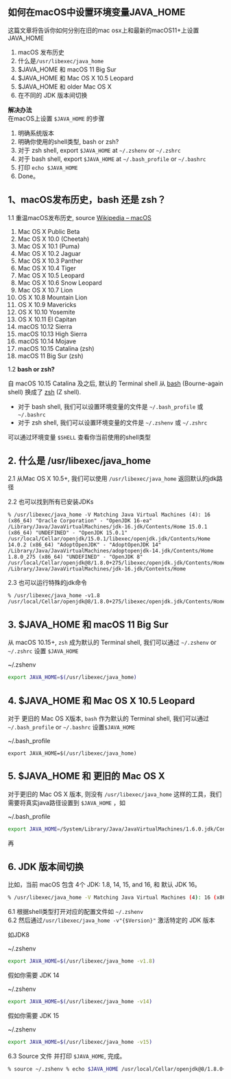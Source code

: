 ## 如何在macOS中设置环境变量JAVA\_HOME

这篇文章将告诉你如何分别在旧的mac osx上和最新的macOS11+上设置JAVA\_HOME

1.  macOS 发布历史
2.  什么是`/usr/libexec/java_home`
3.  $JAVA\_HOME 和 macOS 11 Big Sur
4.  $JAVA\_HOME 和 Mac OS X 10.5 Leopard
5.  $JAVA\_HOME 和 older Mac OS X
6.  在不同的 JDK 版本间切换

**解决办法**  
在macOS上设置 `$JAVA_HOME` 的步骤

1.  明确系统版本
2.  明确你使用的shell类型, bash or zsh?
3.  对于 zsh shell, export `$JAVA_HOME` at `~/.zshenv` or `~/.zshrc`
4.  对于 bash shell, export `$JAVA_HOME` at `~/.bash_profile` or `~/.bashrc`
5.  打印 `echo $JAVA_HOME`
6.  Done。

## 1、macOS发布历史，bash 还是 zsh？

1.1 重温macOS发布历史, source [Wikipedia – macOS](https://links.jianshu.com/go?to=https%3A%2F%2Fen.wikipedia.org%2Fwiki%2FMacOS)

1.  Mac OS X Public Beta
2.  Mac OS X 10.0 (Cheetah)
3.  Mac OS X 10.1 (Puma)
4.  Mac OS X 10.2 Jaguar
5.  Mac OS X 10.3 Panther
6.  Mac OS X 10.4 Tiger
7.  Mac OS X 10.5 Leopard
8.  Mac OS X 10.6 Snow Leopard
9.  Mac OS X 10.7 Lion
10.  OS X 10.8 Mountain Lion
11.  OS X 10.9 Mavericks
12.  OS X 10.10 Yosemite
13.  OS X 10.11 El Capitan
14.  macOS 10.12 Sierra
15.  macOS 10.13 High Sierra
16.  macOS 10.14 Mojave
17.  macOS 10.15 Catalina (zsh)
18.  macOS 11 Big Sur (zsh)

1.2 **bash or zsh?**

自 macOS 10.15 Catalina 及之后, 默认的 Terminal shell 从 [bash](https://links.jianshu.com/go?to=https%3A%2F%2Fen.wikipedia.org%2Fwiki%2FBash_%28Unix_shell%29) (Bourne-again shell) 换成了 [zsh](https://links.jianshu.com/go?to=https%3A%2F%2Fen.wikipedia.org%2Fwiki%2FZ_shell) (Z shell).

-   对于 bash shell, 我们可以设置环境变量的文件是 `~/.bash_profile` 或 `~/.bashrc`
-   对于 zsh shell, 我们可以设置环境变量的文件是 `~/.zshenv` 或 `~/.zshrc`

可以通过环境变量 `$SHELL` 查看你当前使用的shell类型

## 2\. 什么是 /usr/libexec/java\_home

2.1 从Mac OS X 10.5+, 我们可以使用 `/usr/libexec/java_home` 返回默认的jdk路径

2.2 也可以找到所有已安装JDKs

```shell
% /usr/libexec/java_home -V Matching Java Virtual Machines (4): 16 (x86_64) "Oracle Corporation" - "OpenJDK 16-ea" /Library/Java/JavaVirtualMachines/jdk-16.jdk/Contents/Home 15.0.1 (x86_64) "UNDEFINED" - "OpenJDK 15.0.1" /usr/local/Cellar/openjdk/15.0.1/libexec/openjdk.jdk/Contents/Home 14.0.2 (x86_64) "AdoptOpenJDK" - "AdoptOpenJDK 14" /Library/Java/JavaVirtualMachines/adoptopenjdk-14.jdk/Contents/Home 1.8.0_275 (x86_64) "UNDEFINED" - "OpenJDK 8" /usr/local/Cellar/openjdk@8/1.8.0+275/libexec/openjdk.jdk/Contents/Home /Library/Java/JavaVirtualMachines/jdk-16.jdk/Contents/Home
```

2.3 也可以运行特殊的jdk命令

```shell
% /usr/libexec/java_home -v1.8 /usr/local/Cellar/openjdk@8/1.8.0+275/libexec/openjdk.jdk/Contents/Home
```

## 3\. $JAVA\_HOME 和 macOS 11 Big Sur

从 macOS 10.15+, `zsh` 成为默认的 Terminal shell, 我们可以通过 `~/.zshenv` or `~/.zshrc` 设置 `$JAVA_HOME`

~/.zshenv

```bash
export JAVA_HOME=$(/usr/libexec/java_home)
```

## 4\. $JAVA\_HOME 和 Mac OS X 10.5 Leopard

对于 更旧的 Mac OS X版本, `bash` 作为默认的 Terminal shell, 我们可以通过 `~/.bash_profile` or `~/.bashrc` 设置`$JAVA_HOME`

~/.bash\_profile

```shell
export JAVA_HOME=$(/usr/libexec/java_home)
```

## 5\. $JAVA\_HOME 和 更旧的 Mac OS X

对于更旧的 Mac OS X 版本, 则没有 `/usr/libexec/java_home` 这样的工具，我们需要将真实java路径设置到 `$JAVA_HOME` ，如

~/.bash\_profile

```bash
export JAVA_HOME=/System/Library/Java/JavaVirtualMachines/1.6.0.jdk/Contents/Home
```

再

## 6\. JDK 版本间切换

比如，当前 macOS 包含 4个 JDK: 1.8, 14, 15, and 16, 和 默认 JDK 16。

```bash
% /usr/libexec/java_home -V Matching Java Virtual Machines (4): 16 (x86_64) "Oracle Corporation" - "OpenJDK 16-ea" /Library/Java/JavaVirtualMachines/jdk-16.jdk/Contents/Home 15.0.1 (x86_64) "UNDEFINED" - "OpenJDK 15.0.1" /usr/local/Cellar/openjdk/15.0.1/libexec/openjdk.jdk/Contents/Home 14.0.2 (x86_64) "AdoptOpenJDK" - "AdoptOpenJDK 14" /Library/Java/JavaVirtualMachines/adoptopenjdk-14.jdk/Contents/Home 1.8.0_275 (x86_64) "UNDEFINED" - "OpenJDK 8" /usr/local/Cellar/openjdk@8/1.8.0+275/libexec/openjdk.jdk/Contents/Home /Library/Java/JavaVirtualMachines/jdk-16.jdk/Contents/Home
```

6.1 根据shell类型打开对应的配置文件如 `~/.zshenv`  
6.2 然后通过`/usr/libexec/java_home -v"{$Version}"` 激活特定的 JDK 版本

如JDK8

~/.zshenv

```bash
export JAVA_HOME=$(/usr/libexec/java_home -v1.8)
```

假如你需要 JDK 14

~/.zshenv

```bash
export JAVA_HOME=$(/usr/libexec/java_home -v14)
```

假如你需要 JDK 15

~/.zshenv

```bash
export JAVA_HOME=$(/usr/libexec/java_home -v15)
```

6.3 Source 文件 并打印 `$JAVA_HOME`, 完成。

```bash
% source ~/.zshenv % echo $JAVA_HOME /usr/local/Cellar/openjdk@8/1.8.0+275/libexec/openjdk.jdk/Contents/Home
```
